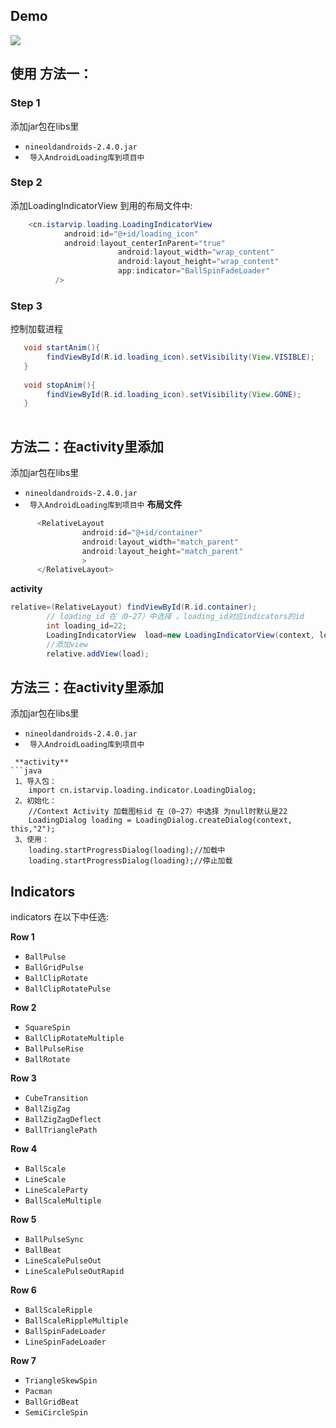## Demo
![](https://github.com/istarvip/AndroidLoading/blob/master/Demo.gif)

## 使用 方法一：

### Step 1

添加jar包在libs里
* `nineoldandroids-2.4.0.jar`
* ` 导入AndroidLoading库到项目中` 

### Step 2

添加LoadingIndicatorView 到用的布局文件中:
```java
    <cn.istarvip.loading.LoadingIndicatorView  
		    android:id="@+id/loading_icon"
		    android:layout_centerInParent="true" 
                        android:layout_width="wrap_content"
                        android:layout_height="wrap_content" 
                        app:indicator="BallSpinFadeLoader"
          />
```

### Step 3

控制加载进程
```java
   void startAnim(){
        findViewById(R.id.loading_icon).setVisibility(View.VISIBLE);
   }
   
   void stopAnim(){
        findViewById(R.id.loading_icon).setVisibility(View.GONE);
   }
   
```

## 方法二：在activity里添加 

添加jar包在libs里
* `nineoldandroids-2.4.0.jar`
* ` 导入AndroidLoading库到项目中` 
 **布局文件**
```java
 	  <RelativeLayout 
		        android:id="@+id/container"
		        android:layout_width="match_parent"
		        android:layout_height="match_parent"
		        >
	  </RelativeLayout>
``` 
 **activity**
```java
relative=(RelativeLayout) findViewById(R.id.container); 
	    // loading_id 在（0~27）中选择 。loading_id对应indicators的id
	    int loading_id=22;
		LoadingIndicatorView  load=new LoadingIndicatorView(context, loading_id);
		//添加view
		relative.addView(load);
```
## 方法三：在activity里添加   
添加jar包在libs里
* `nineoldandroids-2.4.0.jar`
* ` 导入AndroidLoading库到项目中` 
``` 
 **activity**
```java
 1、导入包：
 	import cn.istarvip.loading.indicator.LoadingDialog; 
 2、初始化：
 	//Context Activity 加载图标id 在（0~27）中选择 为null时默认是22
 	LoadingDialog loading = LoadingDialog.createDialog(context, this,"2");
 3、使用：
 	loading.startProgressDialog(loading);//加载中
 	loading.startProgressDialog(loading);//停止加载
```
## Indicators

  indicators 在以下中任选:

**Row 1**
 * `BallPulse`
 * `BallGridPulse`
 * `BallClipRotate`
 * `BallClipRotatePulse`

**Row 2**
 * `SquareSpin`
 * `BallClipRotateMultiple`
 * `BallPulseRise`
 * `BallRotate`

**Row 3**
 * `CubeTransition`
 * `BallZigZag`
 * `BallZigZagDeflect`
 * `BallTrianglePath`

**Row 4**
 * `BallScale`
 * `LineScale`
 * `LineScaleParty`
 * `BallScaleMultiple`

**Row 5**
 * `BallPulseSync`
 * `BallBeat`
 * `LineScalePulseOut`
 * `LineScalePulseOutRapid`

**Row 6**
 * `BallScaleRipple`
 * `BallScaleRippleMultiple`
 * `BallSpinFadeLoader`
 * `LineSpinFadeLoader`

**Row 7**
 * `TriangleSkewSpin`
 * `Pacman`
 * `BallGridBeat`
 * `SemiCircleSpin`